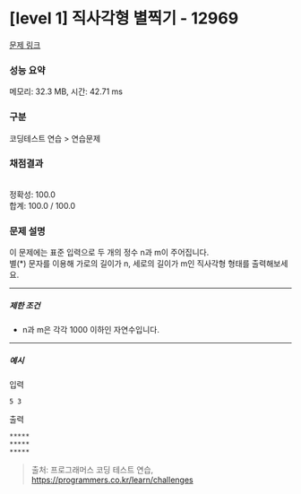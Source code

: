 # [level 1] 직사각형 별찍기 - 12969 

[문제 링크](https://school.programmers.co.kr/learn/courses/30/lessons/12969?language=javascript) 

### 성능 요약

메모리: 32.3 MB, 시간: 42.71 ms

### 구분

코딩테스트 연습 > 연습문제

### 채점결과

<br/>정확성: 100.0<br/>합계: 100.0 / 100.0

### 문제 설명

<p style="user-select: auto;">이 문제에는 표준 입력으로 두 개의 정수 n과 m이 주어집니다.<br style="user-select: auto;">
별(*) 문자를 이용해 가로의 길이가 n, 세로의 길이가 m인 직사각형 형태를 출력해보세요.</p>

<hr style="user-select: auto;">

<h5 style="user-select: auto;">제한 조건</h5>

<ul style="user-select: auto;">
<li style="user-select: auto;">n과 m은 각각 1000 이하인 자연수입니다.</li>
</ul>

<hr style="user-select: auto;">

<h5 style="user-select: auto;">예시</h5>

<p style="user-select: auto;">입력</p>
<div class="highlight" style="user-select: auto;"><pre class="codehilite" style="user-select: auto;"><code style="user-select: auto;">5 3
</code></pre></div>
<p style="user-select: auto;">출력</p>
<div class="highlight" style="user-select: auto;"><pre class="codehilite" style="user-select: auto;"><code style="user-select: auto;">*****
*****
*****
</code></pre></div>

> 출처: 프로그래머스 코딩 테스트 연습, https://programmers.co.kr/learn/challenges